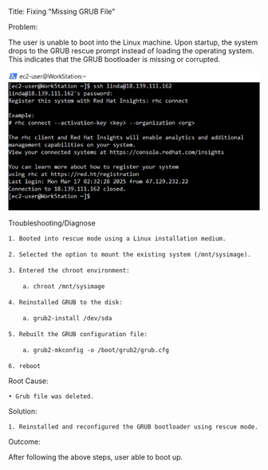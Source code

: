 Title: Fixing "Missing GRUB File"

Problem:

The user is unable to boot into the Linux machine. Upon startup, the system drops to the GRUB rescue prompt instead of loading the operating system. This indicates that the GRUB bootloader is missing or corrupted.

![SSH Error](Image/ssh_error.png)

Troubleshooting/Diagnose

	1. Booted into rescue mode using a Linux installation medium.
	
	2. Selected the option to mount the existing system (/mnt/sysimage).
	
	3. Entered the chroot environment:
	
		a. chroot /mnt/sysimage

	4. Reinstalled GRUB to the disk:
	
		a. grub2-install /dev/sda
		
	5. Rebuilt the GRUB configuration file:
	
		a. grub2-mkconfig -o /boot/grub2/grub.cfg
	
	6. reboot

Root Cause:

	• Grub file was deleted.
	
Solution:

	1. Reinstalled and reconfigured the GRUB bootloader using rescue mode.
	
Outcome:

After following the above steps, user able to boot up.